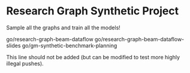 # Research Graph Synthetic Project

Sample all the graphs and train all the models!

go/research-graph-beam-dataflow
go/research-graph-beam-dataflow-slides
go/gm-synthetic-benchmark-planning


This line should not be added (but can be modified to test more highly illegal
pushes).
